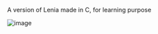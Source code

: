 A version of Lenia made in C, for learning purpose

![image](https://github.com/user-attachments/assets/8e65b874-f6b4-4a39-a0cd-354e007c3567)
